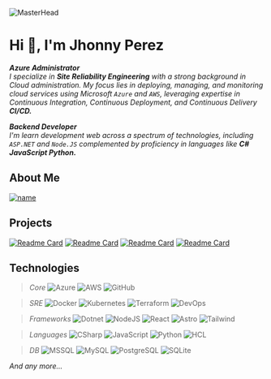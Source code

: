 ![MasterHead](https://1.bp.blogspot.com/-7A4WynwLsMw/XbBpCXG8fHI/AAAAAAAAMt4/uOa1bpLskYgrwGbllhSu2SDj_Mig8SXJQCLcBGAsYHQ/s1600/2000_600px.gif)
# Hi 👋, I'm Jhonny Perez
***Azure Administrator***   
*I specialize in **Site Reliability Engineering** with a strong background in Cloud administration. My focus lies in deploying, managing, and monitoring cloud services using Microsoft `Azure` and `AWS`, leveraging expertise in Continuous Integration, Continuous Deployment, and Continuous Delivery **CI/CD.***

***Backend Developer***   
*I'm learn development web across a spectrum of technologies, including `ASP.NET` and `Node.JS` complemented by proficiency in languages like **C# JavaScript Python.***

## About Me
[![name](https://img.shields.io/badge/LinkedIn-jhonnypz-white?&style=for-the-badge&logo=linkedin&labelColor=0A66C2)](https://linkedin.com/in/jhonnypz)
</br>

## Projects
[![Readme Card](https://github-readme-stats.vercel.app/api/pin/?username=jhonnypz&repo=Tools-SRE&theme=dark)](https://github.com/jhonnypz/Tools-SRE)
[![Readme Card](https://github-readme-stats.vercel.app/api/pin/?username=jhonnypz&repo=Infrastructure-as-Code&theme=dark)](https://github.com/JhonnyPz/Infrastructure-as-Code) 
[![Readme Card](https://github-readme-stats.vercel.app/api/pin/?username=jhonnypz&repo=Frameworks&theme=dark)](https://github.com/jhonnypz/Frameworks)
[![Readme Card](https://github-readme-stats.vercel.app/api/pin/?username=jhonnypz&repo=Weekly-Challenge-2022-CSharp&theme=dark)](https://github.com/jhonnypz/Weekly-Challenge-2022-CSharp)

## Technologies
>*Core*
![Azure](https://img.shields.io/badge/Azure-0078D4?style=for-the-badge&logo=icloud&logoColor=white&labelColor=101010)
![AWS](https://img.shields.io/badge/AWS-FF9900?style=for-the-badge&logo=amazonwebservices&logoColor=white&labelColor=101010)
![GitHub](https://img.shields.io/badge/GitHub-181717?style=for-the-badge&logo=github&logoColor=white&labelColor=101010)

>*SRE*
![Docker](https://img.shields.io/badge/Docker-2496ED?style=for-the-badge&logo=docker&logoColor=white&labelColor=101010)
![Kubernetes](https://img.shields.io/badge/Kubernetes-326CE5?style=for-the-badge&logo=kubernetes&logoColor=white&labelColor=101010)
![Terraform](https://img.shields.io/badge/Terraform-844FBA?style=for-the-badge&logo=terraform&logoColor=white&labelColor=101010)
![DevOps](https://img.shields.io/badge/DevOps-FC6D26?style=for-the-badge&logo=githubactions&logoColor=white&labelColor=101010)

>*Frameworks* 
![Dotnet](https://img.shields.io/badge/.NET-512BD4?style=for-the-badge&logo=dotnet&logoColor=white&labelColor=101010)
![NodeJS](https://img.shields.io/badge/Node.JS-339933?style=for-the-badge&logo=nodedotjs&logoColor=white&labelColor=101010)
![React](https://img.shields.io/badge/React-61DAFB?style=for-the-badge&logo=react&logoColor=white&labelColor=101010)
![Astro](https://img.shields.io/badge/Astro-BC52EE?style=for-the-badge&logo=astro&logoColor=white&labelColor=101010)
![Tailwind](https://img.shields.io/badge/Tailwindcss-06B6D4?style=for-the-badge&logo=tailwindcss&logoColor=white&labelColor=101010)

>*Languages* 
![CSharp](https://img.shields.io/badge/C--Sharp-512BD4?style=for-the-badge&logo=csharp&logoColor=white&labelColor=101010)
![JavaScript](https://img.shields.io/badge/JavaScript-F7DF1E?style=for-the-badge&logo=javascript&logoColor=white&labelColor=101010)
![Python](https://img.shields.io/badge/Python-gree?style=for-the-badge&logo=python&logoColor=white&labelColor=101010)
![HCL](https://img.shields.io/badge/HCL-006BB6?style=for-the-badge&logo=hashicorp&logoColor=white&labelColor=101010)

>*DB* 
![MSSQL](https://img.shields.io/badge/MSSQL-4479A1?style=for-the-badge&logo=microsoftsqlserver&logoColor=white&labelColor=101010)
![MySQL](https://img.shields.io/badge/MySQL-4479A1?style=for-the-badge&logo=mysql&logoColor=white&labelColor=101010)
![PostgreSQL](https://img.shields.io/badge/PostgreSQL-4169E1?style=for-the-badge&logo=postgresql&logoColor=white&labelColor=101010)
![SQLite](https://img.shields.io/badge/SQLite-003B57?style=for-the-badge&logo=sqlite&logoColor=white&labelColor=101010)

*And any more...*
